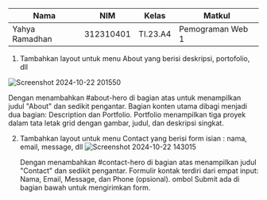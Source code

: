 |Nama|NIM|Kelas|Matkul|
|----|---|-----|------|
|Yahya Ramadhan|312310401|TI.23.A4|Pemograman Web 1|

1. Tambahkan layout untuk menu About yang berisi deskripsi, portofolio, dll
   

  
![Screenshot 2024-10-22 201550](https://github.com/user-attachments/assets/e68e0add-eb59-4214-ab4c-e0d59256e827)

   Dengan menambahkan #about-hero  di bagian atas untuk menampilkan judul "About" dan sedikit pengantar. Bagian konten utama dibagi menjadi dua bagian: Description dan Portfolio.
   Portfolio menampilkan tiga proyek dalam tata letak grid dengan gambar, judul, dan deskripsi singkat.
   
2. Tambahkan layout untuk menu Contact yang berisi form isian : nama, email, message, dll
![Screenshot 2024-10-22 143015](https://github.com/user-attachments/assets/cc887a08-98c0-4e4b-ade6-ad15f873df11)

  
   Dengan menambahkan #contact-hero di bagian atas menampilkan judul "Contact" dan sedikit pengantar. Formulir kontak terdiri dari empat input: Nama, Email, Message, dan Phone (opsional).
   ombol Submit ada di bagian bawah untuk mengirimkan form.
